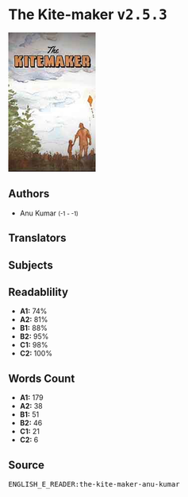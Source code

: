 # The Kite-maker <kbd>v2.5.3</kbd>

![](./cover.medium.jpg "")

## Authors


 - Anu Kumar <small>(-1 - -1)</small>

## Translators



## Subjects



## Readablility


 - **A1:** 74%
 - **A2:** 81%
 - **B1:** 88%
 - **B2:** 95%
 - **C1:** 98%
 - **C2:** 100%

## Words Count


 - **A1:** 179
 - **A2:** 38
 - **B1:** 51
 - **B2:** 46
 - **C1:** 21
 - **C2:** 6

## Source


<kbd>ENGLISH_E_READER:the-kite-maker-anu-kumar</kbd>
